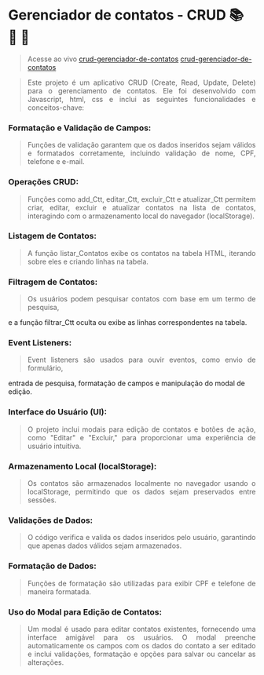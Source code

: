 # Gerenciador de contatos - CRUD 📚 🚀 🎯
> Acesse ao vivo
[crud-gerenciador-de-contatos](https://crud-gerenciador-de-contatos.netlify.app/)
<a href="https://crud-gerenciador-de-contatos.netlify.app/" target="_blank">crud-gerenciador-de-contatos</a>


> <div style="text-align:justify"> Este projeto é um aplicativo CRUD (Create, Read, Update, Delete) para o gerenciamento de contatos. Ele foi desenvolvido com Javascript, html, css e inclui as seguintes funcionalidades e conceitos-chave: </p>

### Formatação e Validação de Campos: 
> <div style="text-align:justify"> Funções de validação garantem que os dados inseridos sejam válidos e formatados corretamente, incluindo validação de nome, CPF, telefone e e-mail. </p>

### Operações CRUD: 
> <div style="text-align:justify"> Funções como add_Ctt, editar_Ctt, excluir_Ctt e atualizar_Ctt permitem criar, editar, excluir e atualizar contatos na lista de contatos, interagindo com o armazenamento local do navegador (localStorage). </p>

### Listagem de Contatos: 
> <div style="text-align:justify"> A função listar_Contatos exibe os contatos na tabela HTML, iterando sobre eles e criando linhas na tabela. </p>

### Filtragem de Contatos: 
> <div style="text-align:justify"> Os usuários podem pesquisar contatos com base em um termo de pesquisa,
e a função filtrar_Ctt oculta ou exibe as linhas correspondentes na tabela. </p>

### Event Listeners: 
> <div style="text-align:justify"> Event listeners são usados para ouvir eventos, como envio de formulário,
 entrada de pesquisa, formatação de campos e manipulação do modal de edição. </p>

### Interface do Usuário (UI): 
> <div style="text-align:justify"> O projeto inclui modais para edição de contatos e botões de ação, como "Editar" e "Excluir," para proporcionar uma experiência de usuário intuitiva. </p>

### Armazenamento Local (localStorage): 
> <div style="text-align:justify"> Os contatos são armazenados localmente no navegador usando o localStorage, permitindo que os dados sejam preservados entre sessões. </p>

### Validações de Dados: 
> <div style="text-align:justify"> O código verifica e valida os dados inseridos pelo usuário, garantindo que apenas dados válidos sejam armazenados. </p>

### Formatação de Dados: 
> <div style="text-align:justify"> Funções de formatação são utilizadas para exibir CPF e telefone de maneira formatada. </p>

### Uso do Modal para Edição de Contatos: 
> <div style="text-align:justify"> Um modal é usado para editar contatos existentes, fornecendo uma interface amigável para os usuários. O modal preenche automaticamente os campos com os dados do contato a ser editado e inclui validações, formatação e opções para salvar ou cancelar as alterações. </p>
